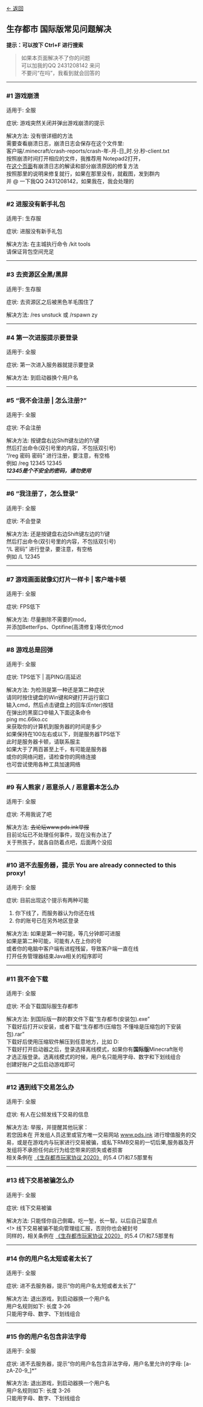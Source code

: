 [<- 返回](https://github.com/MrXiaoM/LivingCityFAQ/blob/master/README.md)  

## 生存都市 国际版常见问题解决
**提示：可以按下 Ctrl+F 进行搜索**
> 如果本页面解决不了你的问题  
> 可以加我的QQ 2431208142 来问  
> 不要问“在吗”，我看到就会回答的
------------------------------

### #1 游戏崩溃  
适用于: 全服

症状: 游戏突然关闭并弹出游戏崩溃的提示

解决方法: 没有很详细的方法  
需要查看崩溃日志，崩溃日志会保存在这个文件里:  
客户端/.minecraft/crash-reports/crash-年-月-日_时.分.秒-client.txt  
按照崩溃时间打开相应的文件，我推荐用 Notepad2打开，  
在[这个页面](https://github.com/MrXiaoM/LivingCityFAQ/blob/master/crash.md)有崩溃日志的解读和部分崩溃原因的修复方法  
按照那里的说明来修复就行，如果在那里没有，就截图，发到群内  
并 @ 一下我QQ 2431208142，如果我在，我会处理的  
***
### #2 进服没有新手礼包  
适用于: 生存服

症状: 进服没有新手礼包

解决方法: 在主城执行命令 /kit tools  
请保证背包空间充足
***
### #3 去资源区全黑/黑屏  
适用于: 生存服

症状: 去资源区之后被黑色羊毛围住了

解决方法: /res unstuck 或 /rspawn zy
***
### #4 第一次进服提示要登录  
适用于: 全服

症状: 第一次进入服务器就提示要登录

解决方法: 到启动器换个用户名
***
### #5 “我不会注册 | 怎么注册?”  
适用于: 全服

症状: 不会注册

解决方法: 按键盘右边Shift键左边的?/键  
然后打出命令(双引号里的内容，不包括双引号)  
“/reg 密码 密码” 进行注册，要注意，有空格  
例如 /reg 12345 12345  
***12345是个不安全的密码，请勿使用***
***
### #6 “我注册了，怎么登录”  
适用于: 全服

症状: 不会登录

解决方法: 还是按键盘右边Shift键左边的?/键  
然后打出命令(双引号里的内容，不包括双引号)  
“/L 密码” 进行登录，要注意，有空格  
例如 /L 12345
***
### #7 游戏画面就像幻灯片一样卡 | 客户端卡顿  
适用于: 全服

症状: FPS低下

解决方法: 尽量删除不需要的mod，  
并添加BetterFps、Optifine(高清修复)等优化mod
***
### #8 游戏总是回弹  
适用于: 全服

症状: TPS低下 | 高PING/高延迟  

解决方法: 为检测是第一种还是第二种症状  
请同时按住键盘的Win键和R键打开运行窗口  
输入cmd，然后点击键盘上的回车(Enter)按钮  
在弹出的黑窗口中输入下面这条命令  
ping mc.66ko.cc  
来获取你的计算机到服务器的时间是多少  
如果保持在100左右或以下，则是服务器TPS低下  
此时是服务器卡顿，请联系服主  
如果大于了两百甚至上千，有可能是服务器  
或你的网络问题，请检查你的网络连接  
也可尝试使用各种工具加速网络  
***
### #9 有人熊家 / 恶意杀人 / 恶意霸本怎么办  
适用于: 全服

症状: 不用我说了吧

解决方法: ~~去论坛www.pds.ink举报~~  
目前论坛已不处理任何事件，现在没有办法了  
关于熊孩子，就各自防着点吧，后面两个没招
***
### #10 进不去服务器，提示 You are already connected to this proxy!  
适用于: 全服

症状: 目前出现这个提示有两种可能  
1. 你下线了，而服务器认为你还在线  
2. 你的账号已在另外地区登录

解决方法:
如果是第一种可能，等几分钟即可进服  
如果是第二种可能，可能有人在上你的号  
或者你的电脑中客户端有进程残留，导致客户端一直在线  
打开任务管理器结束Java相关的程序即可
***
### #11 我不会下载  
适用于: 全服

症状: 不会下载国际服生存都市

解决方法: 到国际版一群的群文件下载“生存都市(安装包).exe”  
下载好后打开以安装，或者下载“生存都市(压缩包 不懂啥是压缩包的下安装包).rar”  
下载好后使用压缩软件解压到任意地方，比如 D:\
下载好打开启动器之后，登录选择离线模式，如果你有**国际版**Minecraft账号  
才选正版登录。选离线模式的时候，用户名只能用字母、数字和下划线组合  
创建好账户之后启动游戏即可
***
### #12 遇到线下交易怎么办  
适用于: 全服

症状: 有人在公频发线下交易的信息

解决方法: 举报，并提醒其他玩家：  
若您因未在 开发组人员这里或官方唯一交易网站 www.pds.ink 进行增值服务的交易，或是在游戏内与玩家进行交易被骗，或私下RMB交易的一切后果,服务器及开发组将不承担任何此行为给您带来的损失或者损害  
相关条例在 [《生存都市玩家协议 2020》](http://www.pds.ink/forum.php?mod=viewthread&tid=839&fromuid=6) 的5.4 (7)和7.5那里有
***
### #13 线下交易被骗怎么办  
适用于: 全服

症状: 线下交易被骗

解决方法: 只能怪你自己倒霉。吃一堑，长一智。以后自己留意点  
<!> 线下交易被骗不能向管理组汇报，否则你也会被封号  
同样的，相关条例在 [《生存都市玩家协议 2020》](http://www.pds.ink/forum.php?mod=viewthread&tid=839&fromuid=6) 的5.4 (7)和7.5那里有
***
### #14 你的用户名太短或者太长了  
适用于: 全服  

症状: 进不去服务器，提示“你的用户名太短或者太长了”

解决方法: 退出游戏，到启动器换一个用户名  
用户名规则如下: 长度 3-26  
只能用字母、数字、下划线组合  
***
### #15 你的用户名包含非法字母  
适用于: 全服  

症状: 进不去服务器，提示“你的用户名包含非法字母，用户名里允许的字母: [a-zA-Z0-9_]*”

解决方法: 退出游戏，到启动器换一个用户名  
用户名规则如下: 长度 3-26  
只能用字母、数字、下划线组合

<br/><br/><br/><br/><br/><br/><br/><br/><br/><br/><br/><br/><br/><br/><br/><br/><br/><br/><br/><br/>
你已经到达了世界的尽头  
![到底啦](https://s1.hdslb.com/bfs/seed/bplus-common/dynamic-assets/end.png)
